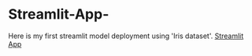 # Streamlit-App-
Here is my first streamlit model deployment using 'Iris dataset'.
[Streamlit App](http://192.168.1.100:8501/)
